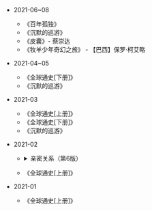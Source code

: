 - 2021-06~08

  * 《百年孤独》
  * 《沉默的巡游》
  * 《皮囊》- 蔡崇达
  * 《牧羊少年奇幻之旅》 - 【巴西】保罗·柯艾略
  
- 2021-04~05

  * 《全球通史[下册]》
  * 《沉默的巡游》

- 2021-03

  * 《全球通史[上册]》
  * 《全球通史[下册]》
  * 《沉默的巡游》

- 2021-02
 
  * <details>
    <summary>亲密关系（第6版）</summary>
  
     - 人类是非常社会化的动物。如果剥夺了和他人的紧密接触，这会令人很痛苦，人类社会属性的核心部分正是对亲密关系的需要。
    </details>

  * 《全球通史[上册]》


- 2021-01

  * 《全球通史[上册]》

